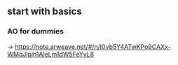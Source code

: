 ## start with basics 

### AO for dummies
->  https://note.arweave.net/#/n/I0vb5Y4ATwKPo9CAXx-WMqJlpjh1AleLm1dW5FeYvL8
